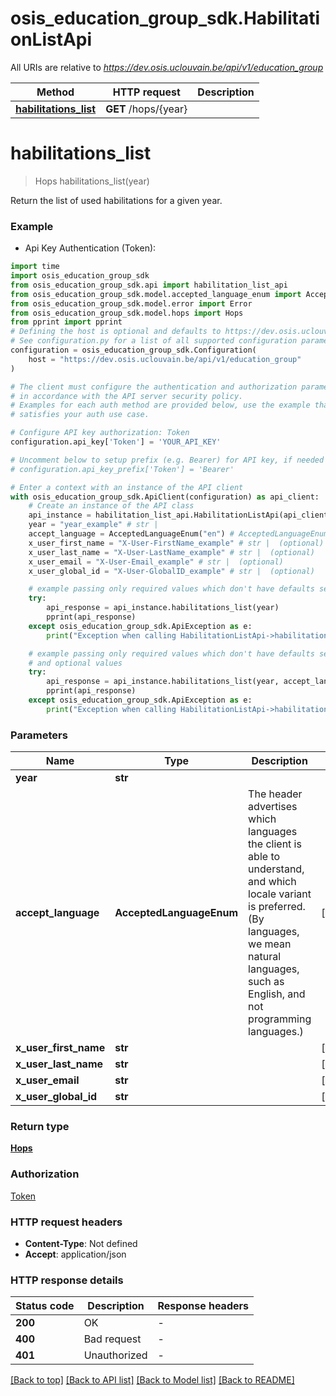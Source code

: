# osis_education_group_sdk.HabilitationListApi

All URIs are relative to *https://dev.osis.uclouvain.be/api/v1/education_group*

Method | HTTP request | Description
------------- | ------------- | -------------
[**habilitations_list**](HabilitationListApi.md#habilitations_list) | **GET** /hops/{year} | 


# **habilitations_list**
> Hops habilitations_list(year)



Return the list of used habilitations for a given year.

### Example

* Api Key Authentication (Token):

```python
import time
import osis_education_group_sdk
from osis_education_group_sdk.api import habilitation_list_api
from osis_education_group_sdk.model.accepted_language_enum import AcceptedLanguageEnum
from osis_education_group_sdk.model.error import Error
from osis_education_group_sdk.model.hops import Hops
from pprint import pprint
# Defining the host is optional and defaults to https://dev.osis.uclouvain.be/api/v1/education_group
# See configuration.py for a list of all supported configuration parameters.
configuration = osis_education_group_sdk.Configuration(
    host = "https://dev.osis.uclouvain.be/api/v1/education_group"
)

# The client must configure the authentication and authorization parameters
# in accordance with the API server security policy.
# Examples for each auth method are provided below, use the example that
# satisfies your auth use case.

# Configure API key authorization: Token
configuration.api_key['Token'] = 'YOUR_API_KEY'

# Uncomment below to setup prefix (e.g. Bearer) for API key, if needed
# configuration.api_key_prefix['Token'] = 'Bearer'

# Enter a context with an instance of the API client
with osis_education_group_sdk.ApiClient(configuration) as api_client:
    # Create an instance of the API class
    api_instance = habilitation_list_api.HabilitationListApi(api_client)
    year = "year_example" # str | 
    accept_language = AcceptedLanguageEnum("en") # AcceptedLanguageEnum | The header advertises which languages the client is able to understand, and which locale variant is preferred. (By languages, we mean natural languages, such as English, and not programming languages.)  (optional)
    x_user_first_name = "X-User-FirstName_example" # str |  (optional)
    x_user_last_name = "X-User-LastName_example" # str |  (optional)
    x_user_email = "X-User-Email_example" # str |  (optional)
    x_user_global_id = "X-User-GlobalID_example" # str |  (optional)

    # example passing only required values which don't have defaults set
    try:
        api_response = api_instance.habilitations_list(year)
        pprint(api_response)
    except osis_education_group_sdk.ApiException as e:
        print("Exception when calling HabilitationListApi->habilitations_list: %s\n" % e)

    # example passing only required values which don't have defaults set
    # and optional values
    try:
        api_response = api_instance.habilitations_list(year, accept_language=accept_language, x_user_first_name=x_user_first_name, x_user_last_name=x_user_last_name, x_user_email=x_user_email, x_user_global_id=x_user_global_id)
        pprint(api_response)
    except osis_education_group_sdk.ApiException as e:
        print("Exception when calling HabilitationListApi->habilitations_list: %s\n" % e)
```


### Parameters

Name | Type | Description  | Notes
------------- | ------------- | ------------- | -------------
 **year** | **str**|  |
 **accept_language** | **AcceptedLanguageEnum**| The header advertises which languages the client is able to understand, and which locale variant is preferred. (By languages, we mean natural languages, such as English, and not programming languages.)  | [optional]
 **x_user_first_name** | **str**|  | [optional]
 **x_user_last_name** | **str**|  | [optional]
 **x_user_email** | **str**|  | [optional]
 **x_user_global_id** | **str**|  | [optional]

### Return type

[**Hops**](Hops.md)

### Authorization

[Token](../README.md#Token)

### HTTP request headers

 - **Content-Type**: Not defined
 - **Accept**: application/json


### HTTP response details

| Status code | Description | Response headers |
|-------------|-------------|------------------|
**200** | OK |  -  |
**400** | Bad request |  -  |
**401** | Unauthorized |  -  |

[[Back to top]](#) [[Back to API list]](../README.md#documentation-for-api-endpoints) [[Back to Model list]](../README.md#documentation-for-models) [[Back to README]](../README.md)


